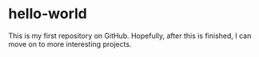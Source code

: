 # hello-world
This is my first repository on GitHub.  Hopefully, after this is finished, I can move on to more interesting projects.
